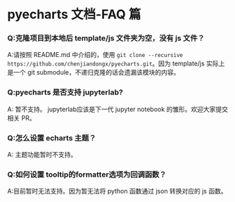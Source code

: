 # pyecharts 文档-FAQ 篇


### Q:克隆项目到本地后 template/js 文件夹为空，没有 js 文件？

A:请按照 README.md 中介绍的，使用 `git clone --recursive https://github.com/chenjiandongx/pyecharts.git`。因为 template/js 实际上是一个 git submodule，不递归克隆的话会遗漏该模块的内容。

### Q:pyecharts 是否支持  jupyterlab?

A: 暂不支持。 jupyterlab应该是下一代 jupyter notebook 的雏形。欢迎大家提交相关 PR。

### Q:怎么设置 echarts 主题？

A: 主题功能暂时不支持。

### Q:如何设置 tooltip的formatter选项为回调函数？

A:目前暂时无法支持。因为暂无法将 python 函数通过 json 转换对应的 js 函数。